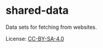 # shared-data
Data sets for fetching from websites.

License: [CC-BY-SA-4.0](https://creativecommons.org/licenses/by-sa/4.0/)
